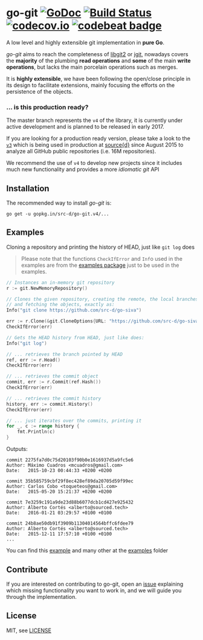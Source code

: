 # go-git [![GoDoc](https://godoc.org/gopkg.in/src-d/go-git.v4?status.svg)](https://godoc.org/gopkg.in/src-d/go-git.v4) [![Build Status](https://travis-ci.org/src-d/go-git.svg)](https://travis-ci.org/src-d/go-git) [![codecov.io](https://codecov.io/github/src-d/go-git/coverage.svg)](https://codecov.io/github/src-d/go-git) [![codebeat badge](https://codebeat.co/badges/b6cb2f73-9e54-483d-89f9-4b95a911f40c)](https://codebeat.co/projects/github-com-src-d-go-git)

A low level and highly extensible git implementation in **pure Go**. 

*go-git* aims to reach the completeness of [libgit2](https://libgit2.github.com/) or [jgit](http://www.eclipse.org/jgit/), nowadays covers the **majority** of the plumbing **read operations** and **some** of the main **write operations**, but lacks the main porcelain operations such as merges.

It is **highly extensible**, we have been following the open/close principle in its design to facilitate extensions, mainly focusing the efforts on the persistence of the objects.

### ... is this production ready?

The master branch represents the `v4` of the library, it is currently under active development and is planned to be released in early 2017.

If you are looking for a production ready version, please take a look to the [`v3`](https://github.com/src-d/go-git/tree/v3) which is being used in production at [source{d}](http://sourced.tech) since August 2015 to analyze all GitHub public repositories (i.e. 16M repositories).

We recommend the use of `v4` to develop new projects since it includes much new functionality and provides a more *idiomatic git* API 

Installation
------------

The recommended way to install *go-git* is:

```
go get -u gopkg.in/src-d/go-git.v4/...
```


Examples
--------

Cloning a repository and printing the history of HEAD, just like `git log` does

> Please note that the functions `CheckIfError` and `Inf`o used in the examples are from the [examples package](https://github.com/src-d/go-git/blob/master/examples/common.go#L17) just to be used in the examples.


```go
// Instances an in-memory git repository
r := git.NewMemoryRepository()

// Clones the given repository, creating the remote, the local branches
// and fetching the objects, exactly as:
Info("git clone https://github.com/src-d/go-siva")

err := r.Clone(&git.CloneOptions{URL: "https://github.com/src-d/go-siva"})
CheckIfError(err)

// Gets the HEAD history from HEAD, just like does:
Info("git log")

// ... retrieves the branch pointed by HEAD
ref, err := r.Head()
CheckIfError(err)

// ... retrieves the commit object
commit, err := r.Commit(ref.Hash())
CheckIfError(err)

// ... retrieves the commit history
history, err := commit.History()
CheckIfError(err)

// ... just iterates over the commits, printing it
for _, c := range history {
    fmt.Println(c)
}
```

Outputs:
```
commit 2275fa7d0c75d20103f90b0e1616937d5a9fc5e6
Author: Máximo Cuadros <mcuadros@gmail.com>
Date:   2015-10-23 00:44:33 +0200 +0200

commit 35b585759cbf29f8ec428ef89da20705d59f99ec
Author: Carlos Cobo <toqueteos@gmail.com>
Date:   2015-05-20 15:21:37 +0200 +0200

commit 7e3259c191a9de23d88b6077dcb1cd427e925432
Author: Alberto Cortés <alberto@sourced.tech>
Date:   2016-01-21 03:29:57 +0100 +0100

commit 24b8ae50db91f3909b11304014564bffc6fdee79
Author: Alberto Cortés <alberto@sourced.tech>
Date:   2015-12-11 17:57:10 +0100 +0100
...
```

You can find this [example](examples/log/main.go) and many other at the [examples](examples) folder

Contribute
----------

If you are interested on contributing to go-git, open an [issue](https://github.com/src-d/go-git/issues) explaining which missing functionality you want to work in, and we will guide you through the implementation.

License
-------

MIT, see [LICENSE](LICENSE)
